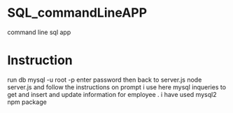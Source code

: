 # SQL_commandLineAPP
command line sql app
# Instruction 
run db
mysql -u root -p
enter password
then back to server.js
node server.js
and follow the instructions on prompt 
i use here mysql inqueries to get and insert and update information for employee .
i have used mysql2 npm package 
